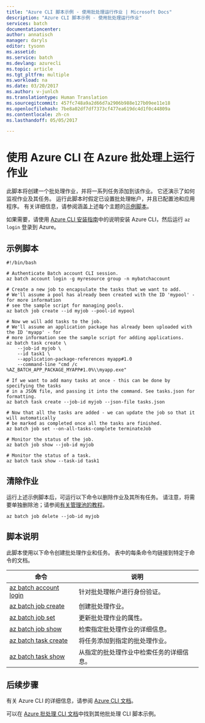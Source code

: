 ```yaml
---
title: "Azure CLI 脚本示例 - 使用批处理运行作业 | Microsoft Docs"
description: "Azure CLI 脚本示例 - 使用批处理运行作业"
services: batch
documentationcenter: 
author: annatisch
manager: daryls
editor: tysonn
ms.assetid: 
ms.service: batch
ms.devlang: azurecli
ms.topic: article
ms.tgt_pltfrm: multiple
ms.workload: na
ms.date: 03/20/2017
ms.author: v-junlch
ms.translationtype: Human Translation
ms.sourcegitcommit: 457fc748a9a2d66d7a2906b988e127b09ee11e18
ms.openlocfilehash: 7be8a02df7df7373cf477ea619dc4d1f0c44809a
ms.contentlocale: zh-cn
ms.lasthandoff: 05/05/2017

---
```


# <a name="running-jobs-on-azure-batch-with-azure-cli"></a>使用 Azure CLI 在 Azure 批处理上运行作业

此脚本将创建一个批处理作业，并将一系列任务添加到该作业。 它还演示了如何监视作业及其任务。
运行此脚本时假定已设置批处理帐户，并且已配置池和应用程序。 有关详细信息，请参阅涵盖上述每个主题的[示例脚本](../batch-cli-samples.md)。

如果需要，请使用 [Azure CLI 安装指南](https://docs.microsoft.com/cli/azure/install-azure-cli)中的说明安装 Azure CLI，然后运行 `az login` 登录到 Azure。

## <a name="sample-script"></a>示例脚本

```azurecli
#!/bin/bash

# Authenticate Batch account CLI session.
az batch account login -g myresource group -n mybatchaccount

# Create a new job to encapsulate the tasks that we want to add.
# We'll assume a pool has already been created with the ID 'mypool' - for more information
# see the sample script for managing pools.
az batch job create --id myjob --pool-id mypool

# Now we will add tasks to the job.
# We'll assume an application package has already been uploaded with the ID 'myapp' - for
# more information see the sample script for adding applications.
az batch task create \
    --job-id myjob \
    --id task1 \
    --application-package-references myapp#1.0
    --command-line "cmd /c %AZ_BATCH_APP_PACKAGE_MYAPP#1.0%\\myapp.exe"

# If we want to add many tasks at once - this can be done by specifying the tasks
# in a JSON file, and passing it into the command. See tasks.json for formatting.
az batch task create --job-id myjob --json-file tasks.json

# Now that all the tasks are added - we can update the job so that it will automatically
# be marked as completed once all the tasks are finished.
az batch job set --on-all-tasks-complete terminateJob

# Monitor the status of the job.
az batch job show --job-id myjob

# Monitor the status of a task.
az batch task show --task-id task1
```

## <a name="clean-up-job"></a>清除作业

运行上述示例脚本后，可运行以下命令以删除作业及其所有任务。 请注意，将需要单独删除池；请参阅[有关管理池的教程](./batch-cli-sample-manage-pool.md)。

```azurecli
az batch job delete --job-id myjob
```

## <a name="script-explanation"></a>脚本说明

此脚本使用以下命令创建批处理作业和任务。 表中的每条命令均链接到特定于命令的文档。

| 命令 | 说明 |
|---|---|
| [az batch account login](https://docs.microsoft.com/cli/azure/batch/account#login) | 针对批处理帐户进行身份验证。  |
| [az batch job create](https://docs.microsoft.com/cli/azure/batch/job#create) | 创建批处理作业。  |
| [az batch job set](https://docs.microsoft.com/cli/azure/batch/job#set) | 更新批处理作业的属性。  |
| [az batch job show](https://docs.microsoft.com/cli/azure/batch/job#show) | 检索指定批处理作业的详细信息。  |
| [az batch task create](https://docs.microsoft.com/cli/azure/batch/task#create) | 将任务添加到指定的批处理作业。  |
| [az batch task show](https://docs.microsoft.com/cli/azure/batch/task#show) | 从指定的批处理作业中检索任务的详细信息。  |

## <a name="next-steps"></a>后续步骤

有关 Azure CLI 的详细信息，请参阅 [Azure CLI 文档](https://docs.microsoft.com/cli/azure/overview)。

可以在 [Azure 批处理 CLI 文档](../batch-cli-samples.md)中找到其他批处理 CLI 脚本示例。


